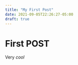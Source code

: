 ```yaml
---
title: "My First Post"
date: 2021-09-05T22:26:27-05:00
draft: true
---
```


# First POST
Very _cool_

